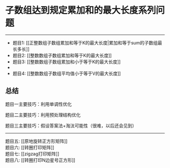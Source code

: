 # 子数组达到规定累加和的最大长度系列问题


---


- 题目1: [[正整数组子数组累加和等于K的最大长度|累加和等于sum的子数组最长多长]]   
- 题目2: [[整数数组子数组累加和等于K的最大长度]]  
- 题目3: [[整数数组子数组累加和小于等于K的最大长度]]   
 - 
 - 题目4: [[整数数组子数组平均值小于等于V的最大长度]]  



## 总结
题目一主要技巧：利用单调性优化

题目二主要技巧：利用预处理结构优化

题目三主要技巧：假设答案法+淘汰可能性（很难，以后还会见到）

---


题目五: [[原地旋转正方形矩阵]]  
题目六: [[转圈打印矩阵]]   
题目七: [[zigzag打印矩阵]]  
题目八: [[转圈打印N边星号正方形]]



